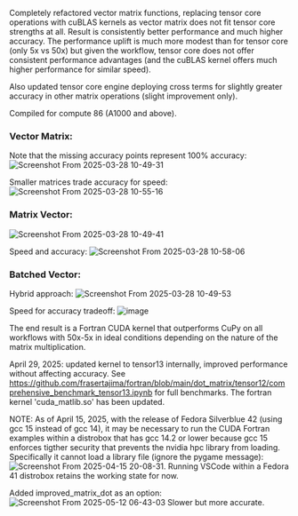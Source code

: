 Completely refactored vector matrix functions, replacing tensor core operations with cuBLAS kernels as vector matrix does not fit tensor core strengths at all. Result is consistently better performance and much higher accuracy. The performance uplift is much more modest than for tensor core (only 5x vs 50x) but given the workflow, tensor core does not offer consistent performance advantages (and the cuBLAS kernel offers much higher performance for similar speed).

Also updated tensor core engine deploying cross terms for slightly greater accuracy in other matrix operations (slight improvement only).

Compiled for compute 86 (A1000 and above).

### Vector Matrix:
Note that the missing accuracy points represent 100% accuracy:
![Screenshot From 2025-03-28 10-49-31](https://github.com/user-attachments/assets/27e1d1f6-6f2d-4700-9124-5873e807948a)

Smaller matrices trade accuracy for speed:
![Screenshot From 2025-03-28 10-55-16](https://github.com/user-attachments/assets/03708893-5adb-4af5-9d2d-46a528c6a336)

### Matrix Vector:
![Screenshot From 2025-03-28 10-49-41](https://github.com/user-attachments/assets/626ba151-7884-4766-a279-8afde62a11d4)

Speed and accuracy:
![Screenshot From 2025-03-28 10-58-06](https://github.com/user-attachments/assets/86aa258e-2132-4011-9819-f4da0a45b0c9)

### Batched Vector:
Hybrid approach:
![Screenshot From 2025-03-28 10-49-53](https://github.com/user-attachments/assets/4f62800e-36f5-4eef-8716-0ffc63c9917c)

Speed for accuracy tradeoff:
![image](https://github.com/user-attachments/assets/f378703c-bccf-4188-bf9e-4102ff02cc57)

The end result is a Fortran CUDA kernel that outperforms CuPy on all workflows with 50x-5x in ideal conditions depending on the nature of the matrix multiplication.

April 29, 2025: updated kernel to tensor13 internally, improved performance without affecting accuracy. See https://github.com/frasertajima/fortran/blob/main/dot_matrix/tensor12/comprehensive_benchmark_tensor13.ipynb for full benchmarks. The fortran kernel 'cuda_matlib.so' has been updated.

NOTE: As of April 15, 2025, with the release of Fedora Silverblue 42 (using gcc 15 instead of gcc 14), it may be necessary to run the CUDA Fortran examples within a distrobox that has gcc 14.2 or lower because gcc 15 enforces tigther security that prevents the nvidia hpc library from loading. Specifically it cannot load a library file (ignore the pygame message): ![Screenshot From 2025-04-15 20-08-31](https://github.com/user-attachments/assets/7ccc0c08-ffb4-497e-9ad6-ff5c3994ed0f). Running VSCode within a Fedora 41 distrobox retains the working state for now.

Added improved_matrix_dot as an option:
![Screenshot From 2025-05-12 06-43-03](https://github.com/user-attachments/assets/74ea4f20-3176-4f8b-94d0-529b82dff6cf)
Slower but more accurate.

